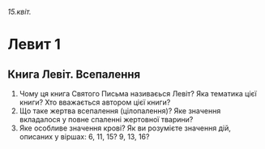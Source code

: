 
_15.квіт._

# Левит 1

## Книга Левіт. Всепалення
1. Чому ця книга Святого Письма називаєься Левіт? Яка тематика цієї книги? Хто вважається автором цієї книги?
2. Що таке жертва всепалення (цілопалення)? Яке значення вкладалося у повне спаленні жертовної тварини?
3. Яке особливе значення крові? Як ви розумієте значення дій, описаних у віршах: 6, 11, 15? 9, 13, 16?

